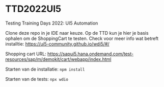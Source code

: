 # TTD2022UI5
Testing Training Days 2022: UI5 Automation

Clone deze repo in je IDE naar keuze. Op de TTD kun je hier je basis ophalen om de ShoppingCart te testen.
Check voor meer info wat betreft installtie:
https://ui5-community.github.io/wdi5/#/

Shopping cart URL: https://sapui5.hana.ondemand.com/test-resources/sap/m/demokit/cart/webapp/index.html

Starten van de installatie:
``` npm install ```

Starten van de tests:
``` npx wdio ```